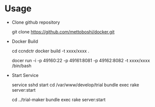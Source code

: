 Usage
===========

- Clone github repository

    git clone https://github.com/mettoboshi/docker.git

- Docker Build

    cd ccndctr
    docker build -t xxxx/xxxx .
    
    docer run -i -p 49160:22 -p 49161:8081 -p 49162:8082 -t xxxx/xxxx /bin/bash
    
- Start Service

    service sshd start
    cd /var/www/develop/trial
    bundle exec rake server:start
    
    cd ../trial-maker
    bundle exec rake server:start
